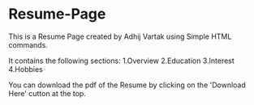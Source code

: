 # Resume-Page

This is a Resume Page created by Adhij Vartak using Simple HTML commands.

It contains the following sections:
1.Overview
2.Education
3.Interest
4.Hobbies

You can download the pdf of the Resume by clicking on the 'Download Here' cutton at the top.
